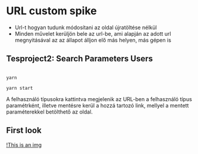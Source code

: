 # URL custom spike

- Url-t hogyan tudunk módosítani az oldal újratöltése nélkül
- Minden művelet kerüljön bele az url-be, ami alapján az adott url megnyitásával az az állapot álljon elő más helyen, más gépen is

## Tesproject2: Search Parameters Users

```

yarn

yarn start

```

A felhasználó típusokra kattintva megjelenik az URL-ben a felhasználó típus paramétrként, illetve mentésre kerül a hozzá tartozó link, mellyel a mentett paraméterekkel betölthető az oldal.

## First look

[!This is an img](screendshot.png)
